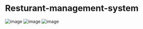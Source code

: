 # Resturant-management-system
![image](https://github.com/Abdallah-Hassan1/Restaurant-management-system/assets/91224794/79509bed-94ac-4344-af96-ee6c5f82e5e8)
![image](https://github.com/Abdallah-Hassan1/Restaurant-management-system/assets/91224794/6182955d-be24-4bd4-b917-f9b55ab52344)
![image](https://github.com/Abdallah-Hassan1/Restaurant-management-system/assets/91224794/a9b420c6-4b3c-430c-bc76-b390a063c965)
